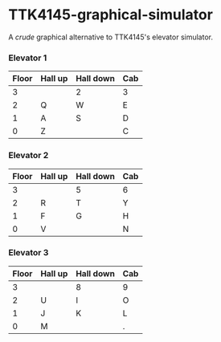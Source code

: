 # TTK4145-graphical-simulator

A _crude_ graphical alternative to TTK4145's elevator simulator.

### Elevator 1

| Floor | Hall up | Hall down | Cab |
|-------|---------|-----------|-----|
| 3     |         | 2         | 3   |
| 2     | Q       | W         | E   |
| 1     | A       | S         | D   |
| 0     | Z       |           | C   |

### Elevator 2

| Floor | Hall up | Hall down | Cab |
|-------|---------|-----------|-----|
| 3     |         | 5         | 6   |
| 2     | R       | T         | Y   |
| 1     | F       | G         | H   |
| 0     | V       |           | N   |

### Elevator 3

| Floor | Hall up | Hall down | Cab |
|-------|---------|-----------|-----|
| 3     |         | 8         | 9   |
| 2     | U       | I         | O   |
| 1     | J       | K         | L   |
| 0     | M       |           | .   |
